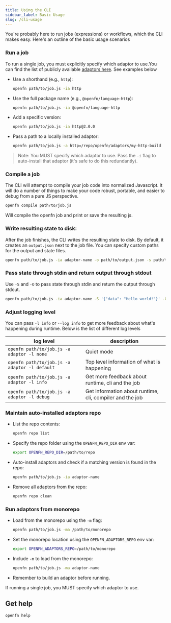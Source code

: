 ```yaml
---
title: Using the CLI
sidebar_label: Basic Usage
slug: /cli-usage
---
```


You're probably here to run jobs (expressions) or workflows, which the CLI makes
easy. Here's an outline of the basic usage scenarios

### Run a job

To run a single job, you must explicitly specify which adaptor to use.You can
find the list of publicly available [adaptors here](/adaptors). See examples
below

- Use a shorthand (e.g., `http`):

  ```bash
  openfn path/to/job.js -ia http
  ```

- Use the full package name (e.g., `@openfn/language-http`):

  ```bash
  openfn path/to/job.js -ia @openfn/language-http
  ```

- Add a specific version:

  ```bash
  openfn path/to/job.js -ia http@2.0.0
  ```

- Pass a path to a locally installed adaptor:

  ```bash
  openfn path/to/job.js -a http=/repo/openfn/adaptors/my-http-build
  ```

> Note: You MUST specify which adaptor to use. Pass the `-i` flag to
> auto-install that adaptor (it's safe to do this redundantly).

### Compile a job

The CLI will attempt to compile your job code into normalized Javascript. It
will do a number of things to make your code robust, portable, and easier to
debug from a pure JS perspective.

```bash
openfn compile path/to/job.js
```

Will compile the openfn job and print or save the resulting js.

### Write resulting state to disk:

After the job finishes, the CLI writes the resulting state to disk. By default,
it creates an `output.json` next to the job file. You can specify custom paths
for the output and state files.

```bash
openfn path/to/job.js -ia adaptor-name -o path/to/output.json -s path/to/state.json
```

### Pass state through stdin and return output through stdout

Use `-S` and `-O` to pass state through stdin and return the output through
stdout.

```bash
openfn path/to/job.js -ia adaptor-name -S '{"data": "Hello world!"}' -O
```

### Adjust logging level

You can pass `-l info` or `--log info` to get more feedback about what's
happening during runtime. Below is the list of different log levels

| log level                                     | description                                              |
| --------------------------------------------- | -------------------------------------------------------- |
| `openfn path/to/job.js -a adaptor -l none`    | Quiet mode                                               |
| `openfn path/to/job.js -a adaptor -l default` | Top level information of what is happening               |
| `openfn path/to/job.js -a adaptor -l info`    | Get more feedback about runtime, cli and the job         |
| `openfn path/to/job.js -a adaptor -l debug`   | Get information about runtime, cli, compiler and the job |

### Maintain auto-installed adaptors repo

- List the repo contents:

  ```bash
  openfn repo list
  ```

- Specify the repo folder using the `OPENFN_REPO_DIR` env var:

  ```bash
  export OPENFN_REPO_DIR=/path/to/repo
  ```

- Auto-install adaptors and check if a matching version is found in the repo:

  ```bash
  openfn path/to/job.js -ia adaptor-name
  ```

- Remove all adaptors from the repo:

  ```bash
  openfn repo clean
  ```

### Run adaptors from monorepo

- Load from the monorepo using the `-m` flag:

  ```bash
  openfn path/to/job.js -ma /path/to/monorepo
  ```

- Set the monorepo location using the `OPENFN_ADAPTORS_REPO` env var:

  ```bash
  export OPENFN_ADAPTORS_REPO=/path/to/monorepo
  ```

- Include `-m` to load from the monorepo:

  ```bash
  openfn path/to/job.js -ma adaptor-name
  ```

- Remember to build an adaptor before running.

If running a single job, you MUST specify which adaptor to use.

## Get help

```bash
openfn help
```
